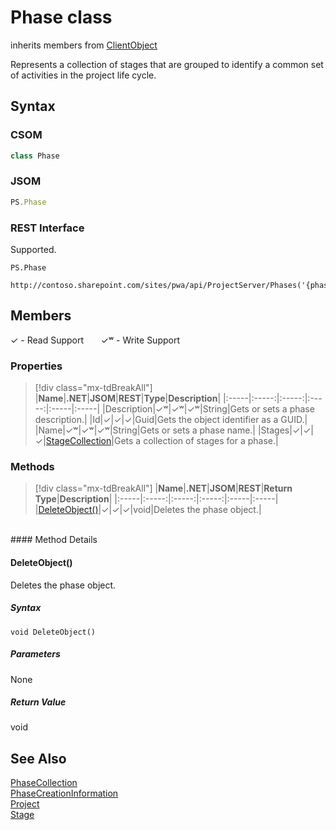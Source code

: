 [comment]: # (Name:Phase)
[comment]: # (Name:Microsoft.ProjectServer.Phase)
[comment]: # (Type:class)
[comment]: # (Status:Verified)

# <a name="name"></a>Phase class

inherits members from [ClientObject](https://msdn.microsoft.com/en-us/library/microsoft.sharepoint.client.clientobject.aspx)<br/>

<a name="description"></a>Represents a collection of stages that are grouped to identify a common set of activities in the project life cycle.

## <a name="syntax"></a>Syntax

### CSOM

```cs
class Phase 
```
### JSOM

```javascript
PS.Phase
```
### REST Interface

Supported.

```
PS.Phase

http://contoso.sharepoint.com/sites/pwa/api/ProjectServer/Phases('{phaseid}')
```

## <a name="members"></a>Members


&#x2713; - Read Support &nbsp;&nbsp;&nbsp;&nbsp;&nbsp;&nbsp;&#x2713;&#x02B7; - Write Support

### <a name="properties"></a>Properties
> [!div class="mx-tdBreakAll"]
|**Name**|**.NET**|**JSOM**|**REST**|**Type**|**Description**|
|:-----|:-----:|:-----:|:-----:|:-----|:-----|
|<a name="Description"></a>Description|&#x2713;&#x02B7;|&#x2713;&#x02B7;|&#x2713;&#x02B7;|String|Gets or sets a phase description.|
|<a name="Id"></a>Id|&#x2713;|&#x2713;|&#x2713;|Guid|Gets the object identifier as a GUID.|
|<a name="Name"></a>Name|&#x2713;&#x02B7;|&#x2713;&#x02B7;|&#x2713;&#x02B7;|String|Gets or sets a phase name.|
|<a name="Stages"></a>Stages|&#x2713;|&#x2713;|&#x2713;|[StageCollection](StageCollection.md)|Gets a collection of stages for a phase.|

### <a name="methods"></a>Methods
> [!div class="mx-tdBreakAll"]
|**Name**|**.NET**|**JSOM**|**REST**|**Return Type**|**Description**|
|:-----|:-----:|:-----:|:-----:|:-----|:-----|
|[DeleteObject()](#DeleteObject__)|&#x2713;|&#x2713;|&#x2713;|void|Deletes the phase object.|

<br/>
#### Method Details

#### <a name="DeleteObject__"></a>DeleteObject()
 
Deletes the phase object.

##### Syntax

```
void DeleteObject()
```

##### Parameters

None

##### Return Value

void

## <a name="seeAlso"></a>See Also

[PhaseCollection](PhaseCollection.md)<br/>
[PhaseCreationInformation](PhaseCreationInformation.md)<br/>
[Project](Project.md)<br/>
[Stage](Stage.md)<br/>

